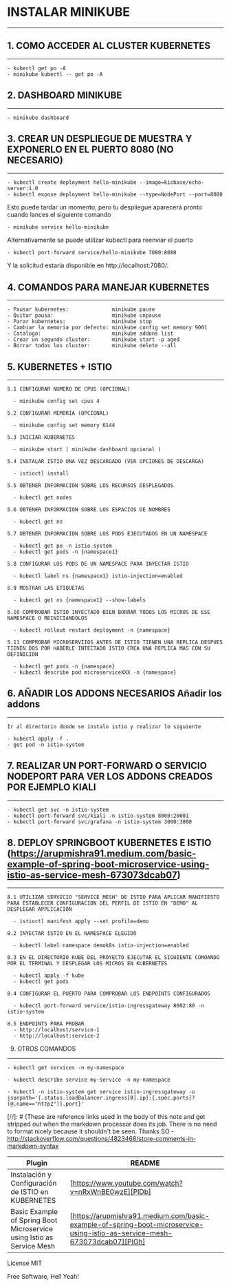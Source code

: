 # INSTALAR MINIKUBE
------------------

## 1. COMO ACCEDER AL CLUSTER KUBERNETES
----------------------------------------------------------------------------
    - kubectl get po -A
	- minikube kubectl -- get po -A
					
## 2. DASHBOARD MINIKUBE
----------------------------------------------------------------------------
    - minikube dashboard
## 3. CREAR UN DESPLIEGUE DE MUESTRA Y EXPONERLO EN EL PUERTO 8080 (NO NECESARIO)
----------------------------------------------------------------------------
    - kubectl create deployment hello-minikube --image=kicbase/echo-server:1.0
    - kubectl expose deployment hello-minikube --type=NodePort --port=8080

Esto puede tardar un momento, pero tu despliegue aparecerá pronto cuando lances el siguiente comando

    - minikube service hello-minikube

Alternativamente se puede utilizar kubectl para reenviar el puerto

    - kubectl port-forward service/hello-minikube 7080:8080

Y la solicitud estaría disponible en http://localhost:7080/.

## 4. COMANDOS PARA MANEJAR KUBERNETES
----------------------------------------------------------------------------
    - Pausar kubernetes:              minikube pause
    - Quitar pausa:                   minikube unpause
    - Parar kubernetes:               minikube stop
    - Cambiar la memoria por defecto: minikube config set memory 9001
    - Catalogo:                       minikube addons list
    - Crear un segundo cluster:       minikube start -p aged 
    - Borrar todos los cluster:       minikube delete --all


## 5. KUBERNETES + ISTIO
----------------------------------------------------------------------------

    5.1 CONFIGURAR NUMERO DE CPUS (OPCIONAL)

      - minikube config set cpus 4

    5.2 CONFIGURAR MEMORIA (OPCIONAL)

      - minikube config set memory 6144

    5.3 INICIAR KUBERNETES 
      
      - minikube start ( minikube dashboard opcional )

    5.4 INSTALAR ISTIO UNA VEZ DESCARGADO (VER OPCIONES DE DESCARGA) 
    
      - istioctl install

    5.5 OBTENER INFORMACION SOBRE LOS RECURSOS DESPLEGADOS
    
      - kubectl get nodes

    5.6 OBTENER INFORMACION SOBRE LOS ESPACIOS DE NOMBRES
    
      - kubectl get ns

    5.7 OBTENER INFORMACION SOBRE LOS PODS EJECUTADOS EN UN NAMESPACE
    
      - kubectl get po -n istio-system
      - kubectl get pods -n {namespace1}

    5.8 CONFIGURAR LOS PODS DE UN NAMESPACE PARA INYECTAR ISTIO
      
      - kubectl label ns {namespace1} istio-injection=enabled

    5.9 MOSTRAR LAS ETIQUETAS

      - kubectl get ns {namespace1} --show-labels

    5.10 COMPROBAR ISTIO INYECTADO BIEN BORRAR TODOS LOS MICROS DE ESE     NAMESPACE O REINICIANDOLOS
          
	  - kubectl rollout restart deployment -n {namespace}

    5.11 COMPROBAR MICROSERVIIOS ANTES DE ISTIO TIENEN UNA REPLICA DESPUES TIENEN DOS POR HABERLE INTECTADO ISTIO CREA UNA REPLICA MAS CON SU DEFINICION
    
      - kubectl get pods -n {namespace}
      - kubectl describe pod microserviceXXX -n {namespace}

    
## 6. AÑADIR LOS ADDONS NECESARIOS Añadir los addons
----------------------------------------------------------------------------
    Ir al directorio donde se instalo istio y realizar lo siguiente
	
    - kubectl apply -f .
	- get pod -n istio-system

## 7. REALIZAR UN PORT-FORWARD O SERVICIO NODEPORT PARA VER LOS ADDONS CREADOS POR EJEMPLO KIALI
----------------------------------------------------------------------------
	- kubectl get svc -n istio-system
	- kubectl port-forward svc/kiali -n istio-system 8000:20001
	- kubectl port-forward svc/grafana -n istio-system 3000:3000
	
## 8. DEPLOY SPRINGBOOT KUBERNETES E ISTIO (https://arupmishra91.medium.com/basic-example-of-spring-boot-microservice-using-istio-as-service-mesh-673073dcab07)
----------------------------------------------------------------------------
    
    8.1 UTILIZAR SERVICIO "SERVICE MESH" DE ISTIO PARA APLICAR MANIFIESTO PARA ESTABLECER CONFIGURACION DEL PERFIL DE ISTIO EN "DEMO" AL DESPLEGAR APPLICACION

      - istioctl manifest apply --set profile=demo

    8.2 INYECTAR ISTIO EN EL NAMESPACE ELEGIDO
    
      - kubectl label namespace demok8s istio-injection=enabled

    8.3 EN EL DIRECTORIO KUBE DEL PROYECTO EJECUTAR EL SIGUIENTE COMOANDO POR EL TERMINAL Y DESPLEGAR LOS MICROS EN KUBERNETES
      
      - kubectl apply -f kube
      - kubectl get pods

    8.4 CONFIGURAR EL PUERTO PARA COMPROBAR LOS ENDPOINTS CONFIGURADOS 
    
      - kubectl port-forward service/istio-ingressgateway 8002:80 -n istio-system

    8.5 ENDPOINTS PARA PROBAR
      - http://localhost/service-1 
      - http://localhost:service-2

9. OTROS COMANDOS
----------------------------------------------------------------------------

    - kubectl get services -n my-namespace

    - kubectl describe service my-service -n my-namespace
    
    - kubectl -n istio-system get service istio-ingressgateway -o jsonpath='{.status.loadBalancer.ingress[0].ip}:{.spec.ports[?(@.name=="http2")].port}'
    
[//]: # (These are reference links used in the body of this note and get stripped out when the markdown processor does its job. There is no need to format nicely because it shouldn't be seen. Thanks SO - http://stackoverflow.com/questions/4823468/store-comments-in-markdown-syntax

| Plugin | README |
| ------ | ------ |
| Instalación y Configuración de ISTIO en KUBERNETES | [https://www.youtube.com/watch?v=nRxWnBE0wzE][PlDb] |
| Basic Example of Spring Boot Microservice using Istio as Service Mesh | [https://arupmishra91.medium.com/basic-example-of-spring-boot-microservice-using-istio-as-service-mesh-673073dcab07][PlGh] |

License
MIT

Free Software, Hell Yeah!
